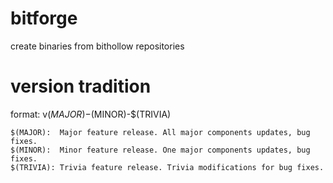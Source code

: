# bitforge
create binaries from bithollow repositories

# version tradition

  format: v$(MAJOR)-$(MINOR)-$(TRIVIA)

    $(MAJOR):  Major feature release. All major components updates, bug fixes.
    $(MINOR):  Minor feature release. One major components updates, bug fixes.
    $(TRIVIA): Trivia feature release. Trivia modifications for bug fixes.
